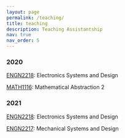 ```yaml
---
layout: page
permalink: /teaching/
title: teaching
description: Teaching Assistantship
nav: true
nav_order: 5
---
```


### 2020
[ENGN2218](https://programsandcourses.anu.edu.au/2020/course/engn2218): Electronics Systems and Design

[MATH1116](https://programsandcourses.anu.edu.au/2020/course/MATH1116): Mathematical Abstraction 2

### 2021
[ENGN2218](https://programsandcourses.anu.edu.au/2021/course/engn2218): Electronics Systems and Design

[ENGN2217](https://programsandcourses.anu.edu.au/2021/course/ENGN2217): Mechanical Systems and Design